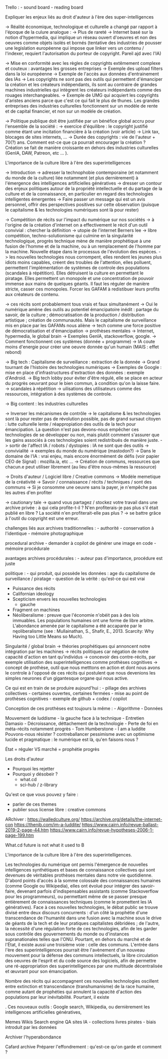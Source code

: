 Trello : 
    - sound board
    - reading board



Expliquer les enjeux liés au droit d'auteur à l'ère des super-intelligences 



-> Réalité économique, technologique et culturelle a changé par rapport à l'époque de la culure analogue :
    -> Plus de rareté
    -> Internet basé sur la notion d'hypermedia, qui implique un réseau ouvert d'oeuvres 
        et non des oeuvres comme objets isolés et bornés (tentative des industries de pousser une legislation 
        européenne qui impose que linker vers un contenu / l'indexer, requiert l'autorisation du porteur de copyright.
        Pareil ajd avec l'IA)

-> Mise en conformité avec les règles de copyrights extêmement complexe et couteux : avantages les grosses entreprises
    -> Exemple des upload filters dans la loi européenne
    -> Exemple de l'accès aux données d'entrainement des IAs
    -> Les copyrights ne sont pas des outils qui permettent d'émanciper la création et les créateurs indépendants, 
        ils sont au contraire de grandes machines industrielles qui intègrent les créateurs indépendants 
        comme des rouages interchangeables.
    -> Exemple de UMG qui acquiert les copyrights d'aristes anciens parce que c'est ce qui fait le plus de thunes.
        Les grandes entreprises des industries culturelles fonctionnent sur un modèle de rente et de capital financier,
        et non sur un modèle de création.
    
-> Politique publique doit être justifiée par un bénéfice global accru pour l'ensemble de la société : 
    -> exercice d'équilibre : le copyright justifié comme étant une incitation financière à la création (voir article)
    -> Link tax, blocages de sites internets, ... 
    -> Durée des copyrights : vie de l'auteur + 70(?) ans. Comment est-ce que ça pourrait encourager la création ? 
        Création se fait de manière croissante en dehors des industries culturelles (GenIA, DAW, Patreon, etc ... ).


L'importance de la culture libre à l'ère des superintelligences

-> Introduction
    -> adresser la technophobie contemporaine (et notamment du monde de la culture) liée notamment (et plus dernièrement) à l'émergence des intelligences artificielles génératives
    -> dresser un contour des enjeux politiques autour de la propriété intellectuelle et du partage de la culture et de la connaissance, en particulier en regard des technologies intelligentes émergentes
    -> Faire passer un message qui est un avis personnel, offrir des perspectives positives sur cette observation (puisque le capitalisme & les technologies numériques sont là pour rester)

-> Compétition de récits sur l'impact du numérique sur nos sociétés
    -> à l'origine de la création d'internet on a effectivement le récit d'un outil convivial : chercher la définition
        -> utopie de l'internet Berners lee
    -> libre compétition, techno-solutionisme qui culmine en la singularité technologique, progrès technique mène de manière prophétique à une fusion de l'homme et de la machine, ou à un remplacement de l'homme par la machine. Nouvelle étape dans le processus de l'évolution des espèces. 
    -> les nouvelles technologies nous corrompent, elles rendent les jeunes plus idiots moins capables, créent des troubles de l'attention, elles polluent, permettent l'implémentation de systèmes de controle des populations (scandales à répétition). Elles détruisent la culture en permettant le piratage. Elles permettent un monopole et une concentration de pouvoir immense aux mains de quelques géants. Il faut les réguler de manière stricte, casser ces monopoles. Forcer les GAFAM à redistibuer leurs profits aux créateurs de contenu. 
    
-> ces récits sont probablement tous vrais et faux simultanément
    -> Oui le numérique amène des outils au potentiel émancipatoire inédit : partage du savoir, de la culture ; démocratisation de la production / distribution artistique ; création de communautés. Mais le capitalisme de surveillance mis en place par les GAFAMs nous aliène
    -> tech comme une force positive de démocratisation et d'émancipation -> prothèses mentales
        -> Internet, hypermedia, le global brain
        -> Exemples GenIA, stackoverflow, google. 
        -> Comment fonctionnent ces systèmes (donnée + programme)
        -> IA coute moins d'energie pour créer une oeuvre donnée qu'un humain (MAIS : effet rebond)

-> Big tech : Capitalisme de surveillance : extraction de la donnée
    -> Grand tournant de l'histoire des technologies numériques
    -> Exemples de Google : mise en place d'infrastructures d'extraction des données : exemple d'Android.
    -> Big tech lobby pour éviter d'être régulé, elle se place en acteur du progrès oeuvrant pour le bien commun, à condition qu'on la laisse faire.
    -> scandales à répétition
    -> uilisations des utilisateurs comme des ressources, intégration à des systèmes de controle.

-> Big content : les industries culturelles



-> Inverser les mécanismes de contrôle
    -> le capitalisme & les technologies sont là pour rester pas de révolution possible, pas de grand sursaut citoyen : lutte culturelle lente / réappropiation des outils de la tech pour émancipation. La question n'est pas devons-nous empêcher ces technologies de se développer ou non, mais plutôt comment s'assurer que les gains associés à ces technologies soient redistribués de manière juste.
    -> sortir de l'affect IA / robots / dystopies : IA ne sont que des outils
    -> convivialité
    -> exemples du monde du numérique (mastodon?)
    -> Dans le domaine de l'IA : vrai enjeu, mais encore énormément de défis (voir papier CEO de Signal) : mozilla.ia, etc ...
    -> Création de communs, ressources que chacun.e peut utiliser librement (au lieu d'être nous-mêmes la ressource)

-> Droits d'auteur / Logiciel libre / Creative commons
    -> Modèle memetique de la créativité
    -> Savoir / connaissance / récits / techniques / sont des communs
    -> Si je consomme une oeuvre sans la payer, je n'empêche pas les autres d'en profiter

-> cautionary tale
    -> quand vous partagez / stockez votre travail dans une archive privée : à qui cela profite-t-il ? 
        N'en profiterais-je pas plus s'il était publié en libre ? 
        La société n'en profiterait-elle pas plus ?
    -> se battre grâce à l'outil du copyright est une erreur. 








challenges liés aux archives traditionnelles : 
    - authorité
    - conservation à l'identique
    - mémoire photographique

procedural archive 
    - demander à copilot de générer une image en code
    - mémoire procédurale

avantages archives procédurales :
    - auteur pas d'importance, procédure est juste 

politique : 
    - qui produit, qui possède les données : age du capitalisme de surveillance / piratage
    - question de la vérité : qu'est-ce qui est vrai






- Puissance des récits
- Californian ideology
- Scepticism envers les nouvelles technologies
    - gauche
- Fragment on machines
- Néoliberalisme : preuve que l'économie n'obéit pas à des lois immuables. Les populations humaines ont une forme de libre arbitre. 
    L'abondance amenée par le capitalisme a été accaparée par le nęoliberalisme (see : Mullainathan, S., Shafir, E., 2013. Scarcity: Why Having too Little Means so Much).



Singularité / global brain -> théories prophétiques qui annoncent notre intégration par les machines
-> récits politiques car négation de notre capacité d'action en tant qu'individus
-> concevoir des contre-récits, par exemple utilisation des superintelligences comme prothèses cognitives
-> concept de prothèse, outil que nous metttons en action et dont nous avons le controle à l'opposé de ces récits qui postulent 
que nous devenions les simples neurones d'un gigantesque organe qui nous active. 



Ce qui est en train de se produire aujourd'hui : 
    - pillage des archives collectives
    - certaines ouvertes, certaines fermées
    - mise au point de prothèses cognitives
    - exemple de github + codex / copilot



Conception de ces prothèses est toujours la même : 
    - Algorithme
    - Données



Mouvement de luddisme
    - la gauche face à la technique
    - Entretien Damasio
    - Décroissance, déttachement de la technologie
    - Perte de foi en méta-récits notamment progrès
    - Tom Humberstone - I am a luddite
Pouvons-nous résister ? 
contreballancer pessimisme avec un optimisme lucide et pragmatique : 
    le numérique est là, qu'en faisons nous ? 



État = réguler VS marché = prophétie progrès



Les droits d'auteur
- Pourquoi les rejetter
- Pourquoi y désobeir ?
    - what.cd
    - sci-hub / z-library
    



Qu'est ce que vous pouvez y faire : 
- parler de ces themes
- publier sous license libre : creative commons




ARchiver : 
https://walledculture.org/
https://archive.org/details/the-internet-con
https://thenib.com/im-a-luddite/
https://www.cairn.info/revue-ballast-2019-2-page-44.htm
https://www.cairn.info/revue-hypotheses-2006-1-page-199.htm







What.cd 
future is not what it used to B




L'importance de la culture libre à l'ère des superintelligences.

Les technologies du numérique ont permis l'émergence de nouvelles intelligences synthétiques et bases de connaissance collectives qui sont devenues de véritables prothèses mentales dans notre vie quotidienne. D'abord points d'accès à la somme colossale des connaissances humaines (comme Google ou Wikipedia), elles ont évolué pour intégrer des savoir-faire, devenant parfois d'indispensables assistants (comme Stackoverflow pour les programmeurs), ou permettant même de se passer presque entièrement de connaissances techniques (comme le promettent les IA génératives). Face à ces nouvelles technologies, le débat public se trouve divisé entre deux discours concurrents : d'un côté la prophétie d'une transcendance de l'humanité dans une fusion avec la machine sous le drive de géants de la tech et de leur pratiques capitalistes débridées ; de l'autre, la nécessité d'une régulation forte de ces technologies, afin de les garder sous contrôle des gouvernements du monde ou d'instances supranationales telles que l'ONU. Pourtant, en dehors du marché et de l'État, il existe aussi une troisième voie : celle des communs. L'entrée dans l'ère des superintelligences pourrait être l'avènement d'un nouveau mouvement pour la défense des communs intellectuels, la libre circulation des oeuvres de l'esprit et du code source des logiciels, afin de permettre une ré-appropriation des superintelligences par une multitude décentralisée et œuvrant pour son émancipation.



Nombre des récits qui accompagnent ces nouvelles technologies oscillent entre extinction et transcendance (transhumanisme) de la race humaine, comme autant de prophéties qui annulent la capacité d'action des populations par leur inévitabilité. Pourtant, il existe 



. Ces nouveaux outils : Google search, Wikipedia, ou dernièrement les intelligences artificielles génératives,




Memes
Wikis 
Search engine
QA sites
IA 
    - collections livres pirates 
    - biais introduit par les données 

Archiver l'hyperabondance 

Cafard archive
Préparer l'effondrement : qu'est-ce qu'on garde et comment ?